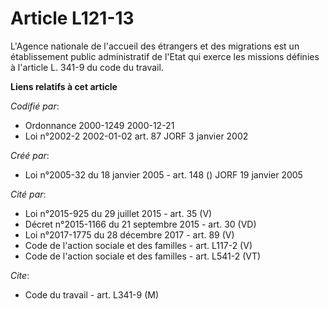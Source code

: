 # Article L121-13

L'Agence nationale de l'accueil des étrangers et des migrations est un établissement public administratif de l'Etat qui
exerce les missions définies à l'article L. 341-9 du code du travail.

**Liens relatifs à cet article**

_Codifié par_:

  - Ordonnance 2000-1249 2000-12-21
  - Loi n°2002-2 2002-01-02 art. 87 JORF 3 janvier 2002

_Créé par_:

  - Loi n°2005-32 du 18 janvier 2005 - art. 148 () JORF 19 janvier 2005

_Cité par_:

  - Loi n°2015-925 du 29 juillet 2015 - art. 35 (V)
  - Décret n°2015-1166 du 21 septembre 2015 - art. 30 (VD)
  - Loi n°2017-1775 du 28 décembre 2017 - art. 89 (V)
  - Code de l'action sociale et des familles - art. L117-2 (V)
  - Code de l'action sociale et des familles - art. L541-2 (VT)

_Cite_:

  - Code du travail - art. L341-9 (M)
